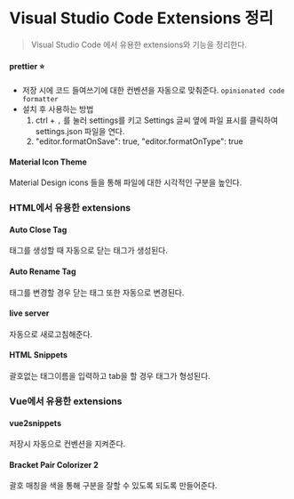 # Visual Studio Code Extensions 정리

> Visual Studio Code 에서 유용한 extensions와 기능을 정리한다.

#### prettier :star:

- 저장 시에 코드 들여쓰기에 대한 컨벤션을 자동으로 맞춰준다. `opinionated code formatter`
- 설치 후 사용하는 방법
  1. ctrl + `,` 를 눌러 settings를 키고 Settings 글씨 옆에 파일 표시를 클릭하여 settings.json 파일을 연다.
  2. "editor.formatOnSave": true,
       "editor.formatOnType": true

#### Material Icon Theme

Material Design icons 들을 통해 파일에 대한 시각적인 구분을 높인다.

### HTML에서 유용한 extensions

#### Auto Close Tag

태그를 생성할 때 자동으로 닫는 태그가 생성된다.

#### Auto Rename Tag

태그를 변경할 경우 닫는 태그 또한 자동으로 변경된다.

#### live server 

자동으로 새로고침해준다.

#### HTML Snippets

괄호없는 태그이름을 입력하고 tab을 할 경우 태그가 형성된다.

### Vue에서 유용한 extensions

#### vue2snippets

저장시 자동으로 컨벤션을 지켜준다.

#### Bracket Pair Colorizer 2

괄호 매칭을 색을 통해 구분을 잘할 수 있도록 되도록 만들어준다.